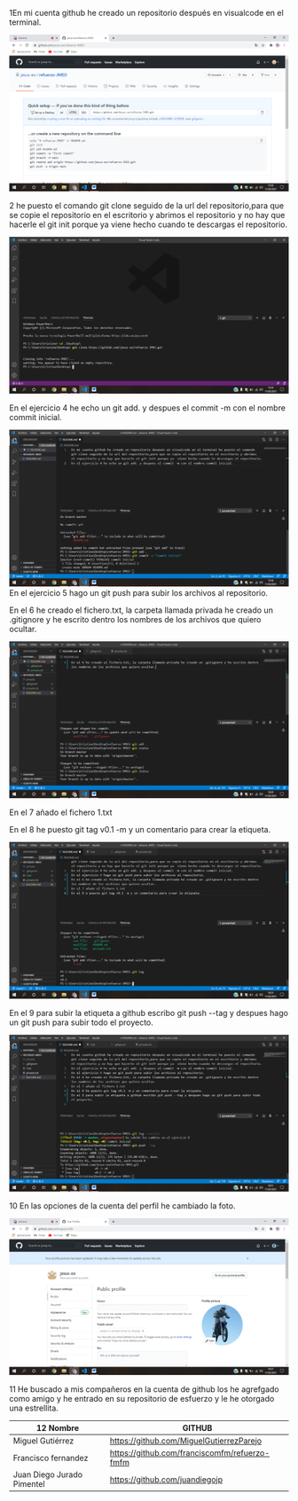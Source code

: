  1En mi cuenta github he creado un repositorio después en visualcode en el terminal.

 ![primera](https://github.com/jesus-eo/refuerzo-JMEO/blob/master/imagenes%20ejercicio%20entorno%20github%203/1.png)

 2 he puesto el comando git clone seguido de la url del repositorio,para que se copie el repositorio en el escritorio y abrimos el repositorio y no hay que hacerle el git init porque ya  viene hecho cuando te descargas el repositorio.

 ![segunda](https://github.com/jesus-eo/refuerzo-JMEO/blob/master/imagenes%20ejercicio%20entorno%20github%203/2.png)

En el ejercicio 4 he echo un git add. y despues el commit -m con el nombre commit inicial.

![tercera](https://github.com/jesus-eo/refuerzo-JMEO/blob/master/imagenes%20ejercicio%20entorno%20github%203/4.png)
En el ejercicio 5 hago un git push para subir los archivos al repositorio.

En el 6 he creado el fichero.txt, la carpeta llamada privada he creado un .gitignore y he escrito dentro los nombres de los archivos que quiero ocultar.

![cuarta](https://github.com/jesus-eo/refuerzo-JMEO/blob/master/imagenes%20ejercicio%20entorno%20github%203/6.png)

En el 7 añado el fichero 1.txt

En el 8 he puesto git tag v0.1 -m y un comentario para crear la etiqueta.

![quinta](https://github.com/jesus-eo/refuerzo-JMEO/blob/master/imagenes%20ejercicio%20entorno%20github%203/8.png)

En el 9 para subir la etiqueta a github escribo git push --tag y despues hago un git push para subir todo el proyecto.

![sexta](https://github.com/jesus-eo/refuerzo-JMEO/blob/master/imagenes%20ejercicio%20entorno%20github%203/9.png)

10 En las opciones de la cuenta del perfil he cambiado la foto.

![septma](https://github.com/jesus-eo/refuerzo-JMEO/blob/master/imagenes%20ejercicio%20entorno%20github%203/10.png)

11 He buscado a mis compañeros en la cuenta de github los he agrefgado como amigo y he entrado en su repositorio de esfuerzo y le he otorgado una estrellita.

12 Nombre | GITHUB
   -------|-------
   Miguel Gutiérrez |https://github.com/MiguelGutierrezParejo
   Francisco fernandez |https://github.com/franciscomfm/refuerzo-fmfm
   Juan Diego Jurado Pimentel |https://github.com/juandiegojp
